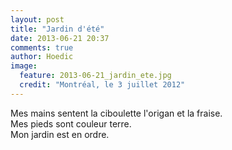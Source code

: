 ```yaml
---
layout: post
title: "Jardin d'été"
date: 2013-06-21 20:37
comments: true
author: Hoedic
image:
  feature: 2013-06-21_jardin_ete.jpg
  credit: "Montréal, le 3 juillet 2012"
---
```



Mes mains sentent la ciboulette l'origan et la fraise. <br/>
Mes pieds sont couleur terre. <br/>
Mon jardin est en ordre.<br/>
